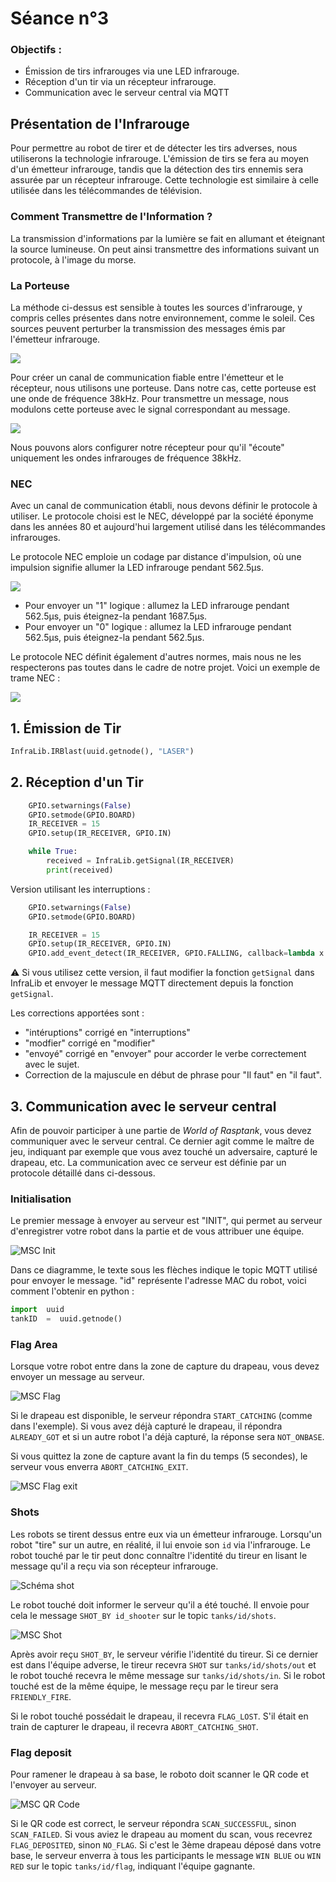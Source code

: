 # Séance n°3

### Objectifs :
- Émission de tirs infrarouges via une LED infrarouge.
- Réception d'un tir via un récepteur infrarouge.
- Communication avec le serveur central via MQTT

## Présentation de l'Infrarouge

Pour permettre au robot de tirer et de détecter les tirs adverses, nous utiliserons la technologie infrarouge. L'émission de tirs se fera au moyen d'un émetteur infrarouge, tandis que la détection des tirs ennemis sera assurée par un récepteur infrarouge. Cette technologie est similaire à celle utilisée dans les télécommandes de télévision.

### Comment Transmettre de l'Information ?

La transmission d'informations par la lumière se fait en allumant et éteignant la source lumineuse. On peut ainsi transmettre des informations suivant un protocole, à l'image du morse.

### La Porteuse

La méthode ci-dessus est sensible à toutes les sources d'infrarouge, y compris celles présentes dans notre environnement, comme le soleil. Ces sources peuvent perturber la transmission des messages émis par l'émetteur infrarouge.

![](images/perturbation_ir.png)

Pour créer un canal de communication fiable entre l'émetteur et le récepteur, nous utilisons une porteuse. Dans notre cas, cette porteuse est une onde de fréquence 38kHz. Pour transmettre un message, nous modulons cette porteuse avec le signal correspondant au message.

![](images/carrier.png)

Nous pouvons alors configurer notre récepteur pour qu'il "écoute" uniquement les ondes infrarouges de fréquence 38kHz.

### NEC

Avec un canal de communication établi, nous devons définir le protocole à utiliser. Le protocole choisi est le NEC, développé par la société éponyme dans les années 80 et aujourd'hui largement utilisé dans les télécommandes infrarouges.

Le protocole NEC emploie un codage par distance d'impulsion, où une impulsion signifie allumer la LED infrarouge pendant 562.5µs.

![](images/necmodulation.png)

- Pour envoyer un "1" logique : allumez la LED infrarouge pendant 562.5µs, puis éteignez-la pendant 1687.5µs.
- Pour envoyer un "0" logique : allumez la LED infrarouge pendant 562.5µs, puis éteignez-la pendant 562.5µs.

Le protocole NEC définit également d'autres normes, mais nous ne les respecterons pas toutes dans le cadre de notre projet. Voici un exemple de trame NEC :

![](images/NECMessageFrame.png)

## 1. Émission de Tir

````python
InfraLib.IRBlast(uuid.getnode(), "LASER")
````

## 2. Réception d'un Tir

````python
    GPIO.setwarnings(False)
    GPIO.setmode(GPIO.BOARD)
    IR_RECEIVER = 15
    GPIO.setup(IR_RECEIVER, GPIO.IN)

    while True:
        received = InfraLib.getSignal(IR_RECEIVER)
        print(received)
````

Version utilisant les interruptions :

````python
    GPIO.setwarnings(False)
    GPIO.setmode(GPIO.BOARD)

    IR_RECEIVER = 15
    GPIO.setup(IR_RECEIVER, GPIO.IN)
    GPIO.add_event_detect(IR_RECEIVER, GPIO.FALLING, callback=lambda x: InfraLib.getSignal(IR_RECEIVER, client), bouncetime=100)
````
:warning: Si vous utilisez cette version, il faut modifier la fonction `getSignal` dans InfraLib et envoyer le message MQTT directement depuis la fonction `getSignal`.

Les corrections apportées sont :
- "intéruptions" corrigé en "interruptions"
- "modfier" corrigé en "modifier"
- "envoyé" corrigé en "envoyer" pour accorder le verbe correctement avec le sujet.
- Correction de la majuscule en début de phrase pour "Il faut" en "il faut".

## 3. Communication avec le serveur central

Afin de pouvoir participer à une partie de *World of Rasptank*, vous devez communiquer avec le serveur central. Ce dernier agit comme le maître de jeu, indiquant par exemple que vous avez touché un adversaire, capturé le drapeau, etc. La communication avec ce serveur est définie par un protocole détaillé dans ci-dessous.

### Initialisation

Le premier message à envoyer au serveur est "INIT", qui permet au serveur d'enregistrer votre robot dans la partie et de vous attribuer une équipe.

![MSC Init](images/msc_init.png)

Dans ce diagramme, le texte sous les flèches indique le topic MQTT utilisé pour envoyer le message. "id" représente l'adresse MAC du robot, voici comment l'obtenir en python :

```python
import  uuid
tankID  =  uuid.getnode()
```

### Flag Area

Lorsque votre robot entre dans la zone de capture du drapeau, vous devez envoyer un message au serveur.

![MSC Flag](images/msc_flag.png)

Si le drapeau est disponible, le serveur répondra `START_CATCHING` (comme dans l'exemple). Si vous avez déjà capturé le drapeau, il répondra `ALREADY_GOT` et si un autre robot l'a déjà capturé, la réponse sera `NOT_ONBASE`.

Si vous quittez la zone de capture avant la fin du temps (5 secondes), le serveur vous enverra `ABORT_CATCHING_EXIT`.

![MSC Flag exit](images/msc_flag_exit.png)

### Shots

Les robots se tirent dessus entre eux via un émetteur infrarouge. Lorsqu'un robot "tire" sur un autre, en réalité, il lui envoie son `id` via l'infrarouge. Le robot touché par le tir peut donc connaître l'identité du tireur en lisant le message qu'il a reçu via son récepteur infrarouge.

![Schéma shot](images/schematic_shot.png)

Le robot touché doit informer le serveur qu'il a été touché. Il envoie pour cela le message `SHOT_BY id_shooter` sur le topic `tanks/id/shots`.

![MSC Shot](images/msc_shot.png)

Après avoir reçu `SHOT_BY`, le serveur vérifie l'identité du tireur. Si ce dernier est dans l'équipe adverse, le tireur recevra `SHOT` sur `tanks/id/shots/out` et le robot touché recevra le même message sur `tanks/id/shots/in`. Si le robot touché est de la même équipe, le message reçu par le tireur sera `FRIENDLY_FIRE`.

Si le robot touché possédait le drapeau, il recevra `FLAG_LOST`. S'il était en train de capturer le drapeau, il recevra `ABORT_CATCHING_SHOT`.

### Flag deposit

Pour ramener le drapeau à sa base, le roboto doit scanner le QR code et l'envoyer au serveur.

![MSC QR Code](images/msc_qrcode.png)

Si le QR code est correct, le serveur répondra `SCAN_SUCCESSFUL`, sinon `SCAN_FAILED`. Si vous aviez le drapeau au moment du scan, vous recevrez `FLAG_DEPOSITED`, sinon `NO_FLAG`. Si c'est le 3ème drapeau déposé dans votre base, le serveur enverra à tous les participants le message `WIN BLUE` ou `WIN RED` sur le topic `tanks/id/flag`, indiquant l'équipe gagnante.
